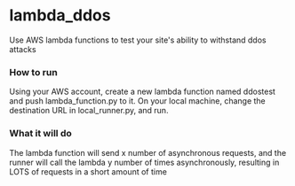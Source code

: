 # lambda_ddos
Use AWS lambda functions to test your site's ability to withstand ddos attacks

### How to run
Using your AWS account, create a new lambda function named ddostest and push lambda_function.py to it. On your local machine, change the destination URL in local_runner.py, and run. 

### What it will do
The lambda function will send x number of asynchronous requests, and the runner will call the lambda y number of times asynchronously, resulting in LOTS of requests in a short amount of time
